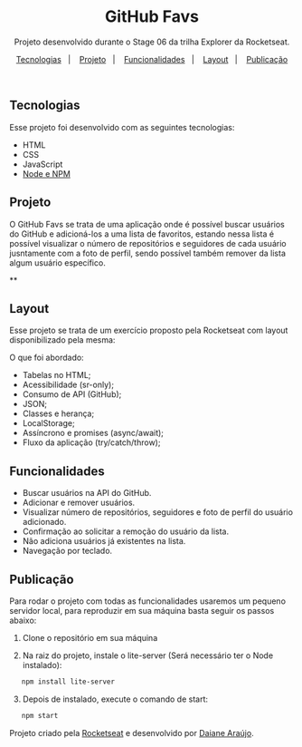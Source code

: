 <h1 align="center"> GitHub Favs</h1>

<p align="center">
Projeto desenvolvido durante o Stage 06 da trilha Explorer da Rocketseat.
</p>

<p align="center">
  <a href="#-tecnologias">Tecnologias</a>&nbsp;&nbsp;&nbsp;|&nbsp;&nbsp;&nbsp;
  <a href="#-projeto">Projeto</a>&nbsp;&nbsp;&nbsp;|&nbsp;&nbsp;&nbsp;
  <a href="#-funcionalidades">Funcionalidades</a>&nbsp;&nbsp;&nbsp;|&nbsp;&nbsp;&nbsp;
  <a href="#-layout">Layout</a>&nbsp;&nbsp;&nbsp;|&nbsp;&nbsp;&nbsp;
  <a href="#-publicação">Publicação</a>
</p>

<br>

## Tecnologias

Esse projeto foi desenvolvido com as seguintes tecnologias:

- HTML
- CSS
- JavaScript
- [Node e NPM](https://nodejs.org/)

## Projeto

O GitHub Favs se trata de uma aplicação onde é possível buscar usuários do GitHub e adicioná-los a uma lista de favoritos, estando nessa lista é possível visualizar o número de repositórios e seguidores de cada usuário jusntamente com a foto de perfil, sendo possível também remover da lista algum usuário específico.

\*\*

## Layout

Esse projeto se trata de um exercício proposto pela Rocketseat com layout disponibilizado pela mesma:

O que foi abordado:

- Tabelas no HTML;
- Acessibilidade (sr-only);
- Consumo de API (GitHub);
- JSON;
- Classes e herança;
- LocalStorage;
- Assíncrono e promises (async/await);
- Fluxo da aplicação (try/catch/throw);

## Funcionalidades

- Buscar usuários na API do GitHub.
- Adicionar e remover usuários.
- Visualizar número de repositórios, seguidores e foto de perfil do usuário adicionado.
- Confirmação ao solicitar a remoção do usuário da lista.
- Não adiciona usuários já existentes na lista.
- Navegação por teclado.

## Publicação

Para rodar o projeto com todas as funcionalidades usaremos um pequeno servidor local, para reproduzir em sua máquina basta seguir os passos abaixo:

1. Clone o repositório em sua máquina

2. Na raiz do projeto, instale o lite-server (Será necessário ter o Node instalado):<br>

```bash
   npm install lite-server
```

3. Depois de instalado, execute o comando de start:

```bash
   npm start
```

Projeto criado pela [Rocketseat](https://github.com/Rocketseat) e desenvolvido por [Daiane&nbsp;Araújo](https://github.com/araujodai).
